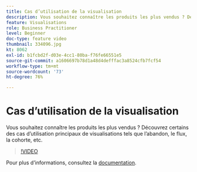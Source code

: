 ```yaml
---
title: Cas d’utilisation de la visualisation
description: Vous souhaitez connaître les produits les plus vendus ? Découvrez certains des cas d’utilisation principaux de visualisations tels que l’abandon, le flux, la cohorte, etc.
feature: Visualisations
role: Business Practitioner
level: Beginner
doc-type: feature video
thumbnail: 334096.jpg
kt: 8062
exl-id: b1fcbd2f-d03e-4cc1-80ba-f76fe66551e5
source-git-commit: a1606697b78d1a48d4defffac3a8524cfb7fcf54
workflow-type: tm+mt
source-wordcount: '73'
ht-degree: 76%

---
```


# Cas d’utilisation de la visualisation

Vous souhaitez connaître les produits les plus vendus ? Découvrez certains des cas d’utilisation principaux de visualisations tels que l’abandon, le flux, la cohorte, etc.

>[!VIDEO](https://video.tv.adobe.com/v/334096/?quality=12&learn=on)

Pour plus dʼinformations, consultez la [documentation](https://experienceleague.adobe.com/docs/data-workbench/using/dashboard/visualizations/visualization-types/c-visualization-types.html?lang=en).
